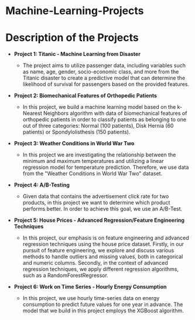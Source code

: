 # Machine-Learning-Projects

# Description of the Projects
- **Project 1: Titanic - Machine Learning from Disaster**
    +  The project aims to utilize passenger data, including variables such as name, age, gender, socio-economic class, and more from the Titanic disaster to create a predictive model that can determine the likelihood of survival for passengers based on the provided features.

- **Project 2: Biomechanical Features of Orthopedic Patients**
    +  In this project, we build a machine learning model based on the k-Nearest Neighbors algorithm  with data of biomechanical features of orthopedic patients in order to classify patients as belonging to        one out of three categories: Normal (100 patients), Disk Hernia (60 patients) or Spondylolisthesis (150 patients).
      
- **Project 3: Weather Conditions in World War Two**
    +  In this project we are investigating the relationship between the minimum and maximum temperatures and utilizing a linear regression model for temperature prediction. Therefore, we use data from the "Weather Conditions in World War Two" dataset.
      
- **Project 4: A/B-Testing**
    +  Given data that contains the advertisement click rate for two products, in this project we want to determine which product performs better. In order to achieve this goal, we use an A/B-Test.

- **Project 5: House Prices - Advanced Regression/Feature Engineering Techniques**
    +  In this project, our emphasis is on feature engineering and advanced regression techniques using the house price dataset. Firstly, in our pursuit of feature engineering, we explore and discuss various methods to handle outliers and missing values, both in categorical and numeric columns. Secondly, in the context of advanced regression techniques, we apply different regression algorithms, such as a RandomForestRegressor.
 
- **Project 6: Work on Time Series - Hourly Energy Consumption**
    +  In this project, we use hourly time-series data on energy consumption to predict future values for one year in advance. The model that we build in this project employs the XGBoost algorithm.

